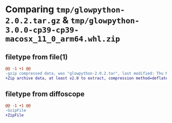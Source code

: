 # Comparing `tmp/glowpython-2.0.2.tar.gz` & `tmp/glowpython-3.0.0-cp39-cp39-macosx_11_0_arm64.whl.zip`

## filetype from file(1)

```diff
@@ -1 +1 @@
-gzip compressed data, was "glowpython-2.0.2.tar", last modified: Thu Mar  2 22:59:48 2023, max compression
+Zip archive data, at least v2.0 to extract, compression method=deflate
```

## filetype from diffoscope

```diff
@@ -1 +1 @@
-GzipFile
+ZipFile
```

